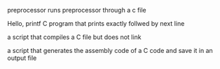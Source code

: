 preprocessor runs preprocessor through a c file

Hello, printf C program that prints exactly follwed by next line

a script that compiles a C file but does not link

a script that generates the assembly code of a C code and save it in an output file 
